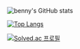 

![benny's GitHub stats](https://github-readme-stats.vercel.app/api?username=benny1020&show_icons=true&theme=material-palenight)

[![Top Langs](https://github-readme-stats.vercel.app/api/top-langs/?username=benny1020&hide=Jupyter%20Notebook,Kotlin&layout=compact&theme=material-palenight&langs_count=8)](https://github.com/benny1020/github-readme-stats) 




[![Solved.ac
프로필](http://mazassumnida.wtf/api/v2/generate_badge?boj=benny1020)](https://solved.ac/benny1020)



